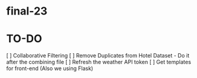 # final-23

# TO-DO

[ ] Collaborative Filtering
[ ] Remove Duplicates from Hotel Dataset - Do it after the combining file
[ ] Refresh the weather API token
[ ] Get templates for front-end (Also we using Flask)
